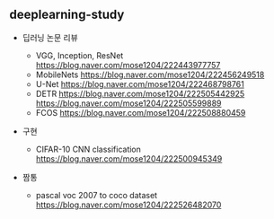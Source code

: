 deeplearning-study
-------------------------

- 딥러닝 논문 리뷰

  - VGG, Inception, ResNet
  <https://blog.naver.com/mose1204/222443977757>
  - MobileNets
  <https://blog.naver.com/mose1204/222456249518>
  - U-Net
  <https://blog.naver.com/mose1204/222468798761>
  - DETR
  <https://blog.naver.com/mose1204/222505442925>
  <https://blog.naver.com/mose1204/222505599889>
  - FCOS
  <https://blog.naver.com/mose1204/222508880459>





- 구현
  - CIFAR-10 CNN classification
  <https://blog.naver.com/mose1204/222500945349>



- 짬통
  - pascal voc 2007 to coco dataset
  <https://blog.naver.com/mose1204/222526482070>

